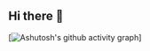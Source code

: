 ## Hi there 👋

[![Ashutosh's github activity graph]([https://github-readme-activity-graph.vercel.app/graph?username=keleleo](https://github-readme-activity-graph.vercel.app/graph?username=keleleo&custom_title=1))]

